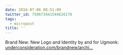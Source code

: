 ```yaml
---
date: 2016-07-06 08:51:09
twitter_id: 750673441544626176
tags:
  - micropost
title: ''
---
```


Brand New: New Logo and Identity by and for Ugmonk: [underconsideration.com/brandnew/archi…](http://www.underconsideration.com/brandnew/archives/new_logo_and_identity_by_and_for_ugmonk.php#.V3z-o8l3yrV.twitter)
